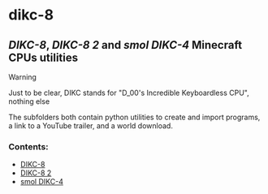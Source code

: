 # dikc-8

## *DIKC-8*, *DIKC-8 2* and *smol DIKC-4* Minecraft CPUs utilities

> [!WARNING]
> Just to be clear, DIKC stands for "D_00's Incredible Keyboardless CPU", nothing else

The subfolders both contain python utilities to create and import programs, a link to a YouTube trailer, and a world download.

### Contents:
- [DIKC-8](https://github.com/d-002/dikc-8/tree/main/DIKC-8)
- [DIKC-8 2](https://github.com/d-002/dikc-8/tree/main/DIKC-8%202)
- [smol DIKC-4](https://github.com/d-002/dikc-8/tree/main/smol%20DIKC-4)
